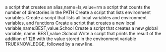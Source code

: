 a script that creates an alias,name=ls,value=rm
a script that counts the number of directories in the PATH
Create a script that lists environment variables.
Create a script that lists all local variables and environment variables, and functions
Create a script that creates a new local variable,name:BEST,value:School
Create a script that creates a new global variable, name: BEST,value :School
Write a script that prints the result of the addition of 128 with the value stored in the environment variable TRUEKNOWLEDGE, followed by a new line.
